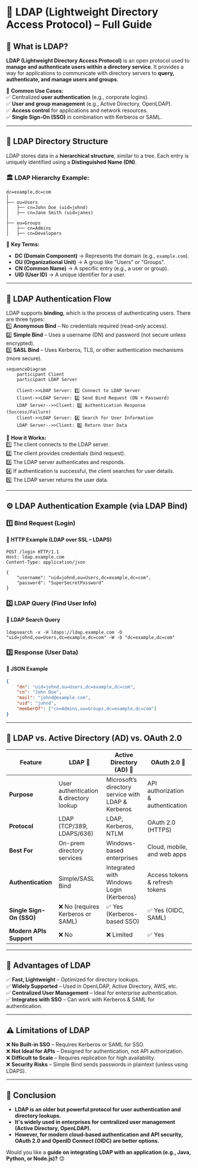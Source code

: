 # 🔐 **LDAP (Lightweight Directory Access Protocol) – Full Guide**  

## 📌 **What is LDAP?**  
**LDAP (Lightweight Directory Access Protocol)** is an open protocol used to **manage and authenticate users within a directory service**. It provides a way for applications to communicate with directory servers to **query, authenticate, and manage users and groups**.  

🔹 **Common Use Cases:**  
✅ Centralized **user authentication** (e.g., corporate logins).  
✅ **User and group management** (e.g., Active Directory, OpenLDAP).  
✅ **Access control** for applications and network resources.  
✅ **Single Sign-On (SSO)** in combination with Kerberos or SAML.  

---

## 📁 **LDAP Directory Structure**  
LDAP stores data in a **hierarchical structure**, similar to a tree. Each entry is uniquely identified using a **Distinguished Name (DN)**.  

### 🏛 **LDAP Hierarchy Example:**  
```plaintext
dc=example,dc=com
│
├── ou=Users
│   ├── cn=John Doe (uid=johnd)
│   ├── cn=Jane Smith (uid=janes)
│
├── ou=Groups
│   ├── cn=Admins
│   ├── cn=Developers
```

🔹 **Key Terms:**  
- **DC (Domain Component)** → Represents the domain (e.g., `example.com`).  
- **OU (Organizational Unit)** → A group like "Users" or "Groups".  
- **CN (Common Name)** → A specific entry (e.g., a user or group).  
- **UID (User ID)** → A unique identifier for a user.  

---

## 🔑 **LDAP Authentication Flow**  
LDAP supports **binding**, which is the process of authenticating users. There are three types:  
1️⃣ **Anonymous Bind** – No credentials required (read-only access).  
2️⃣ **Simple Bind** – Uses a username (DN) and password (not secure unless encrypted).  
3️⃣ **SASL Bind** – Uses Kerberos, TLS, or other authentication mechanisms (more secure).  

```mermaid
sequenceDiagram
    participant Client
    participant LDAP Server

    Client->>LDAP Server: 1️⃣ Connect to LDAP Server
    Client->>LDAP Server: 2️⃣ Send Bind Request (DN + Password)
    LDAP Server-->>Client: 3️⃣ Authentication Response (Success/Failure)
    Client->>LDAP Server: 4️⃣ Search for User Information
    LDAP Server-->>Client: 5️⃣ Return User Data
```

🔹 **How it Works:**  
1️⃣ The client connects to the LDAP server.  
2️⃣ The client provides credentials (bind request).  
3️⃣ The LDAP server authenticates and responds.  
4️⃣ If authentication is successful, the client searches for user details.  
5️⃣ The LDAP server returns the user data.  

---

## ⚙️ **LDAP Authentication Example (via LDAP Bind)**  

### **1️⃣ Bind Request (Login)**
#### 🔹 **HTTP Example (LDAP over SSL – LDAPS)**
```http
POST /login HTTP/1.1
Host: ldap.example.com
Content-Type: application/json

{
    "username": "uid=johnd,ou=Users,dc=example,dc=com",
    "password": "SuperSecretPassword"
}
```

### **2️⃣ LDAP Query (Find User Info)**
#### 🔹 **LDAP Search Query**
```plaintext
ldapsearch -x -H ldaps://ldap.example.com -D "uid=johnd,ou=Users,dc=example,dc=com" -W -b "dc=example,dc=com"
```

### **3️⃣ Response (User Data)**
#### 🔹 **JSON Example**
```json
{
    "dn": "uid=johnd,ou=Users,dc=example,dc=com",
    "cn": "John Doe",
    "mail": "johnd@example.com",
    "uid": "johnd",
    "memberOf": ["cn=Admins,ou=Groups,dc=example,dc=com"]
}
```

---

## 🔄 **LDAP vs. Active Directory (AD) vs. OAuth 2.0**  

| Feature           | LDAP 🌳 | Active Directory (AD) 🏢 | OAuth 2.0 🔑 |
|------------------|--------|----------------------|------------|
| **Purpose**      | User authentication & directory lookup | Microsoft’s directory service with LDAP & Kerberos | API authorization & authentication |
| **Protocol**     | LDAP (TCP/389, LDAPS/636) | LDAP, Kerberos, NTLM | OAuth 2.0 (HTTPS) |
| **Best For**     | On-prem directory services | Windows-based enterprises | Cloud, mobile, and web apps |
| **Authentication** | Simple/SASL Bind | Integrated with Windows Login (Kerberos) | Access tokens & refresh tokens |
| **Single Sign-On (SSO)** | ❌ No (requires Kerberos or SAML) | ✅ Yes (Kerberos-based SSO) | ✅ Yes (OIDC, SAML) |
| **Modern APIs Support** | ❌ No | ❌ Limited | ✅ Yes |

---

## 🚀 **Advantages of LDAP**  
✅ **Fast, Lightweight** – Optimized for directory lookups.  
✅ **Widely Supported** – Used in OpenLDAP, Active Directory, AWS, etc.  
✅ **Centralized User Management** – Ideal for enterprise authentication.  
✅ **Integrates with SSO** – Can work with Kerberos & SAML for authentication.  

---

## ⚠️ **Limitations of LDAP**  
❌ **No Built-in SSO** – Requires Kerberos or SAML for SSO.  
❌ **Not Ideal for APIs** – Designed for authentication, not API authorization.  
❌ **Difficult to Scale** – Requires replication for high availability.  
❌ **Security Risks** – Simple Bind sends passwords in plaintext (unless using LDAPS).  

---

## 🏁 **Conclusion**  
- **LDAP is an older but powerful protocol for user authentication and directory lookups.**  
- **It's widely used in enterprises for centralized user management (Active Directory, OpenLDAP).**  
- **However, for modern cloud-based authentication and API security, OAuth 2.0 and OpenID Connect (OIDC) are better options.**  

Would you like a **guide on integrating LDAP with an application (e.g., Java, Python, or Node.js)?** 😊